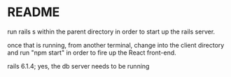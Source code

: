 # README

run rails s within the parent directory in order to start up the rails server.

once that is running, from another terminal, change into the client directory and run "npm start" in order to fire up the React front-end.

rails 6.1.4; yes, the db server needs to be running